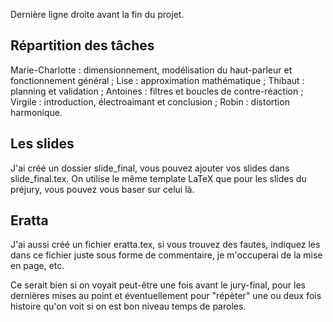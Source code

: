 Dernière ligne droite avant la fin du projet.

Répartition des tâches
----------------------
Marie-Charlotte : dimensionnement, modélisation du haut-parleur et fonctionnement
général ;
Lise : approximation mathématique ;
Thibaut : planning et validation ;
Antoines : filtres et boucles de contre-réaction ;
Virgile : introduction, électroaimant et conclusion ;
Robin : distortion harmonique.

Les slides
----------
J'ai créé un dossier slide\_final, vous pouvez ajouter vos slides dans slide\_final.tex. 
On utilise le même template LaTeX que pour les slides du préjury, vous pouvez vous baser sur
celui là.

Eratta
------
J'ai aussi créé un fichier eratta.tex, si vous trouvez des fautes, indiquez les dans ce fichier juste
sous forme de commentaire, je m'occuperai de la mise en page, etc.

Ce serait bien si on voyait peut-être une fois avant le jury-final, pour les dernières mises
au point et éventuellement pour "répèter" une ou deux fois histoire qu'on voit si on est bon
niveau temps de paroles.
